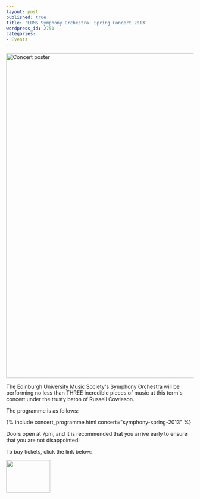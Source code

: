 ```yaml
---
layout: post
published: true
title: 'EUMS Symphony Orchestra: Spring Concert 2013'
wordpress_id: 2751
categories:
- Events
---
```


<a title="buy tickets online" href="http://www.ticketsource.co.uk/event/33082">
  <img alt="Concert poster" src="http://eums.eusa.ed.ac.uk/wp-content/uploads/images/w620/posters/20130322_symphony.jpg" width="620" height="872">
</a>

The Edinburgh University Music Society's Symphony Orchestra will be performing
no less than THREE incredible pieces of music at this term's concert under the
trusty baton of Russell Cowieson.

The programme is as follows:

{% include concert_programme.html concert="symphony-spring-2013" %}

Doors open at 7pm, and it is recommended that you arrive early to ensure that
you are not disappointed!

To buy tickets, click the link below:

<a title="buy tickets online" href="http://www.ticketsource.co.uk/event/33082">
  <img alt="" src="http://www.ticketsource.co.uk/images/buyTickets/buyTickets-medium.png" width="118" height="88" border="0">
</a>
